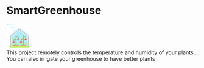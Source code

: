 # SmartGreenhouse

<img src="greenhouse_front/image/greenhouse.svg" width="64"/><br />
<span> This project remotely controls the temperature and humidity of your plants...
You can also irrigate your greenhouse to have better plants</span>
